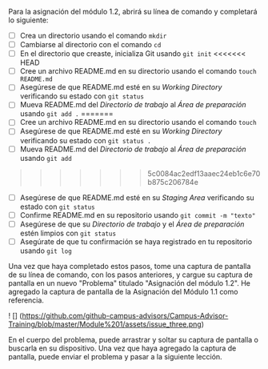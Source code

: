 Para la asignación del módulo 1.2, abrirá su línea de comando y completará lo siguiente:

- [ ] Crea un directorio usando el comando `mkdir`
- [ ] Cambiarse al directorio con el comando `cd` 
- [ ] En el directorio que creaste, inicializa Git usando `git init`
<<<<<<< HEAD
- [ ] Cree un archivo README.md en su directorio usando el comando `touch README.md`
- [ ] Asegúrese de que README.md esté en su _Working Directory_ verificando su estado con `git status `
- [ ] Mueva README.md del _Directorio de trabajo_ al _Área de preparación_ usando `git add .`
=======
- [ ] Cree un archivo README.md en su directorio usando el comando `touch`
- [ ] Asegúrese de que README.md esté en su _Working Directory_ verificando su estado con `git status .`
- [ ] Mueva README.md del _Directorio de trabajo_ al _Área de preparación_ usando `git add`
>>>>>>> 5c0084ac2edf13aaec24eb1c6e70b875c206784e
- [ ] Asegúrese de que README.md esté en su _Staging Area_ verificando su estado con `git status`
- [ ] Confirme README.md en su repositorio usando `git commit -m "texto"`
- [ ] Asegúrese de que su _Directorio de trabajo_ y el _Área de preparación_ estén limpios con `git status`
- [ ] Asegúrate de que tu confirmación se haya registrado en tu repositorio usando `git log`

Una vez que haya completado estos pasos, tome una captura de pantalla de su línea de comando, con los pasos anteriores, y cargue su captura de pantalla en un nuevo "Problema" titulado "Asignación del módulo 1.2". He agregado la captura de pantalla de la Asignación del Módulo 1.1 como referencia.

! [] (https://github.com/github-campus-advisors/Campus-Advisor-Training/blob/master/Module%201/assets/issue_three.png)

En el cuerpo del problema, puede arrastrar y soltar su captura de pantalla o buscarla en su dispositivo. Una vez que haya agregado la captura de pantalla, puede enviar el problema y pasar a la siguiente lección.
